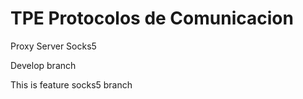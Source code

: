 # TPE Protocolos de Comunicacion

Proxy Server Socks5

Develop branch

This is feature socks5 branch